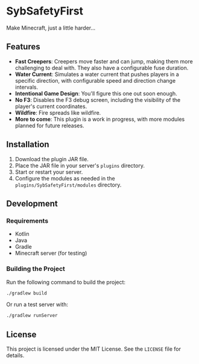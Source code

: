 # SybSafetyFirst

Make Minecraft, just a little harder...

## Features
- **Fast Creepers**: Creepers move faster and can jump, making them more challenging to deal with. They also have a configurable fuse duration.
- **Water Current**: Simulates a water current that pushes players in a specific direction, with configurable speed and direction change intervals.
- **Intentional Game Design**: You'll figure this one out soon enough.
- **No F3**: Disables the F3 debug screen, including the visibility of the player's current coordinates.
- **Wildfire**: Fire spreads like wildfire.
- **More to come**: This plugin is a work in progress, with more modules planned for future releases.

## Installation

1. Download the plugin JAR file.
2. Place the JAR file in your server's `plugins` directory.
3. Start or restart your server.
4. Configure the modules as needed in the `plugins/SybSafetyFirst/modules` directory.

## Development

### Requirements
- Kotlin
- Java
- Gradle
- Minecraft server (for testing)

### Building the Project
Run the following command to build the project:
```bash
./gradlew build
```
Or run a test server with:
```bash
./gradlew runServer
```

## License
This project is licensed under the MIT License. See the `LICENSE` file for details.
